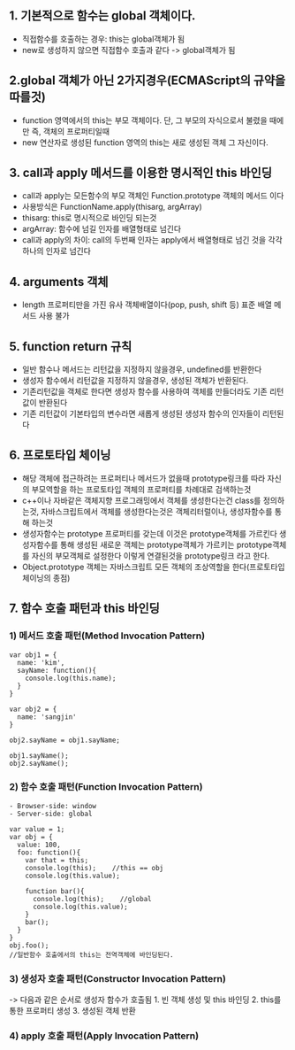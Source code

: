 ## 1. 기본적으로 함수는 global 객체이다.
 - 직접함수를 호출하는 경우: this는 global객체가 됨
 - new로 생성하지 않으면 직접함수 호출과 같다 -> global객체가 됨

## 2.global 객체가 아닌 2가지경우(ECMAScript의 규약을 따를것)
 - function 영역에서의 this는 부모 객체이다. 단, 그 부모의 자식으로서 불렸을 때에만 즉, 객체의 프로퍼티일때
 - new 연산자로 생성된 function 영역의 this는 새로 생성된 객체 그 자신이다.

## 3. call과 apply 메서드를 이용한 명시적인 this 바인딩
 - call과 apply는 모든함수의 부모 객체인 Function.prototype 객체의 메서드 이다
 - 사용방식은 FunctionName.apply(thisarg, argArray)
 - thisarg: this로 명시적으로 바인딩 되는것
 - argArray: 함수에 넘길 인자를 배열형태로 넘긴다
 - call과 apply의 차이: call의 두번째 인자는 apply에서 배열형태로 넘긴 것을 각각 하나의 인자로 넘긴다

## 4. arguments 객체
 - length 프로퍼티만을 가진 유사 객체배열이다(pop, push, shift 등) 표준 배열 메서드 사용 불가

## 5. function return 규칙
 - 일반 함수나 메서드는 리턴값을 지정하지 않을경우, undefined를 반환한다
 - 생성자 함수에서 리턴값을 지정하지 않을경우, 생성된 객체가 반환된다.
 - 기존리턴값을 객체로 한다면 생성자 함수를 사용하여 객체를 만들더라도 기존 리턴값이 반환된다
 - 기존 리턴값이 기본타입의 변수라면 새롭게 생성된 생성자 함수의 인자들이 리턴된다

## 6. 프로토타입 체이닝
 - 해당 객체에 접근하려는 프로퍼티나 메서드가 없을때 prototype링크를 따라 자신의 부모역할을 하는 프로토타입 객체의 프로퍼티를 차례대로 검색하는것
 - c++이나 자바같은 객체지향 프로그래밍에서 객체를 생성한다는건 class를 정의하는것, 자바스크립트에서 객체를 생성한다는것은 객체리터럴이나, 생성자함수를 통해 하는것
 - 생성자함수는 prototype 프로퍼티를 갖는데 이것은 prototype객체를 가르킨다 생성자함수를 통해 생성된 새로운 객체는 prototype객체가 가르키는 prototype객체를 자신의 부모객체로 설정한다 이렇게 연결된것을 prototype링크 라고 한다.
 - Object.prototype 객체는 자바스크립트 모든 객체의 조상역할을 한다(프로토타입 체이닝의 종점)

## 7. 함수 호출 패턴과 this 바인딩
  ### 1) 메서드 호출 패턴(Method Invocation Pattern) ###
```
var obj1 = {
  name: 'kim',
  sayName: function(){
    console.log(this.name);
  }
}

var obj2 = {
  name: 'sangjin'
}

obj2.sayName = obj1.sayName;

obj1.sayName();
obj2.sayName();
```


  
 ### 2) 함수 호출 패턴(Function Invocation Pattern) ###
  	- Browser-side: window
  	- Server-side: global

```
var value = 1;
var obj = {
  value: 100,
  foo: function(){
    var that = this;
    console.log(this);    //this == obj
    console.log(this.value);

    function bar(){
      console.log(this);    //global
      console.log(this.value);
    }
    bar();
  }
}
obj.foo();
//일반함수 호출에서의 this는 전역객체에 바인딩된다.
```





 ### 3) 생성자 호출 패턴(Constructor Invocation Pattern) ###
  -> 다음과 같은 순서로 생성자 함수가 호출됨
	1. 빈 객체 생성 및 this 바인딩
	2. this를 통한 프로퍼티 생성
	3. 생성된 객체 반환




 ### 4) apply 호출 패턴(Apply Invocation Pattern) ###











